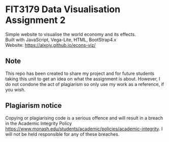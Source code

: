 # FIT3179 Data Visualisation Assignment 2

Simple website to visualise the world economy and its effects. <br>
Built with JavaScript, Vega-Lite, HTML, BootStrap4.x <br>
Website: https://alxojy.github.io/econs-viz/

 ## Note

This repo has been created to share my project and for future students taking this unit to get an idea on what the assignment is about. However, I do not condone the act of plagiarism so only use my work as a reference, if you wish.  

 ## Plagiarism notice
Copying or plagiarising code is a serious offence and will result in a breach in the Academic Integrity Policy https://www.monash.edu/students/academic/policies/academic-integrity. I will not be held responsible for any of these breaches.
